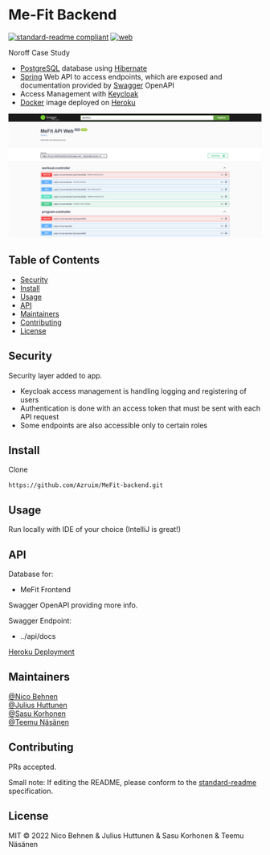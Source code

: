 # Me-Fit Backend

[![standard-readme compliant](https://img.shields.io/badge/standard--readme-OK-green.svg?style=flat-square)](https://github.com/RichardLitt/standard-readme)
[![web](https://img.shields.io/static/v1?logo=heroku&message=Online&label=Heroku&color=430098)](https://movie-app-2022.herokuapp.com/swagger-ui/index.html)

Noroff Case Study

- [PostgreSQL](https://www.postgresql.org/) database using [Hibernate](https://hibernate.org/)
- [Spring](https://spring.io/) Web API to access endpoints, which are exposed and documentation provided by [Swagger](https://swagger.io/) OpenAPI
- Access Management with [Keycloak](https://www.keycloak.org/)
- [Docker](https://www.docker.com/) image deployed on [Heroku](https://www.heroku.com/)

![movie app](./assets/docs.png)

## Table of Contents

- [Security](#security)
- [Install](#install)
- [Usage](#usage)
- [API](#api)
- [Maintainers](#maintainers)
- [Contributing](#contributing)
- [License](#license)

## Security

Security layer added to app.

- Keycloak access management is handling logging and registering of users
- Authentication is done with an access token that must be sent with each API request
- Some endpoints are also accessible only to certain roles

## Install

Clone
```
https://github.com/Azruim/MeFit-backend.git
```

## Usage

Run locally with IDE of your choice (IntelliJ is great!)

## API

Database for:
- MeFit Frontend

Swagger OpenAPI providing more info.

Swagger Endpoint:
- ../api/docs

[Heroku Deployment](https://fi-java-mefit-backend.herokuapp.com/api/docs)

## Maintainers

[@Nico Behnen](https://github.com/azruim)  
[@Julius Huttunen](https://github.com/juliushuttunen)  
[@Sasu Korhonen](https://github.com/bgf122)  
[@Teemu Näsänen](https://github.com/teemunasanen)

## Contributing

PRs accepted.

Small note: If editing the README, please conform to the [standard-readme](https://github.com/RichardLitt/standard-readme) specification.

## License

MIT © 2022 Nico Behnen & Julius Huttunen & Sasu Korhonen & Teemu Näsänen
